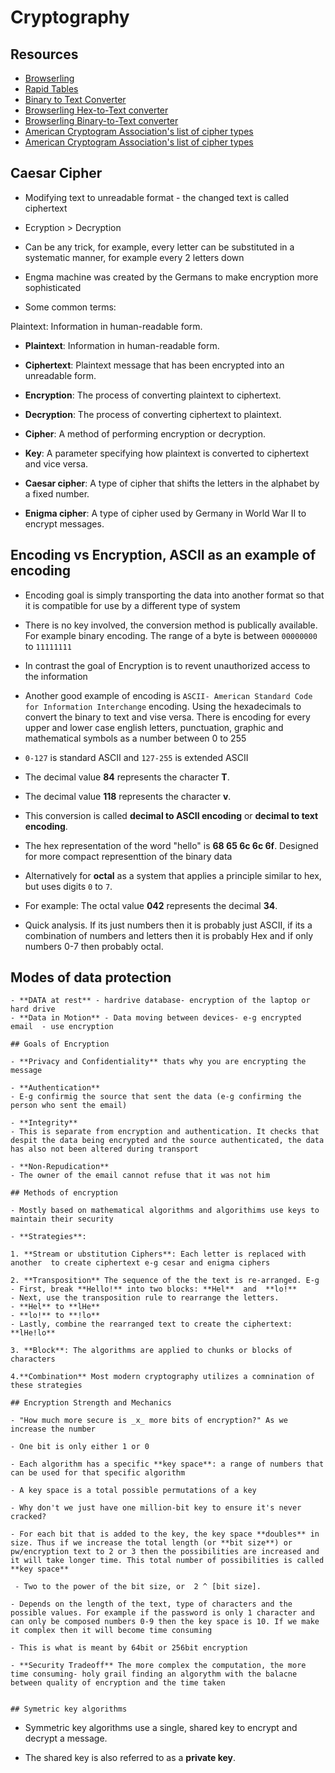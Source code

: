 # Cryptography


## Resources

  - [Browserling](https://www.browserling.com/)
  - [Rapid Tables](https://www.rapidtables.com/)
  - [Binary to Text Converter](https://www.browserling.com/tools/binary-to-text)
  - [Browserling Hex-to-Text converter](https://www.browserling.com/tools/hex-to-text)
  - [Browserling Binary-to-Text converter](https://www.browserling.com/tools/binary-to-text)
  - [American Cryptogram Association's list of cipher types](https://www.cryptogram.org/resource-area/cipher-types/)
  - [American Cryptogram Association's list of cipher types](https://www.cryptogram.org/resource-area/cipher-types/)
  



## Caesar Cipher

- Modifying text to unreadable format - the changed text is called ciphertext

- Ecryption > Decryption

- Can be any trick, for example, every letter can be substituted in a systematic manner, for example every 2 letters down 

- Engma machine was created by the Germans to make encryption more sophisticated

- Some common terms:

Plaintext: Information in human-readable form.

   - **Plaintext**: Information in human-readable form. 

   - **Ciphertext**: Plaintext message that has been encrypted into an unreadable form.

   - **Encryption**: The process of converting plaintext to ciphertext.

   - **Decryption**: The process of converting ciphertext to plaintext.

   - **Cipher**: A method of performing encryption or decryption.

   - **Key**: A parameter specifying how plaintext is converted to ciphertext and vice versa.

   - **Caesar cipher**: A type of cipher that shifts the letters in the alphabet by a fixed number.

   - **Enigma cipher**: A type of cipher used by Germany in World War II to encrypt messages.
   
   ## Encoding vs Encryption, ASCII as an example of encoding

   - Encoding goal is simply transporting the data into another format so that it is compatible for use by a different type of system

   - There is no key involved, the conversion method is publically available. For example binary encoding. The range of a byte is between `00000000` to `11111111`

   - In contrast the goal of Encryption is to revent unauthorized access to the information

   - Another good example of encoding is `ASCII- American Standard Code for Information Interchange` encoding. Using the hexadecimals to convert the binary to text and vise versa. There is encoding for every upper and lower case english letters, punctuation, graphic and mathematical symbols as a number between 0 to 255

   - `0-127` is standard ASCII and `127-255` is extended ASCII
   
   - The decimal value **84** represents the character **T**.
   
   - The decimal value **118** represents the character **v**.
   
   - This conversion is called **decimal to ASCII encoding** or **decimal to text encoding**.  
   
   - The hex representation of the word "hello" is **68 65 6c 6c 6f**. Designed for more compact representtion of the binary data
   
   - Alternatively for **octal** as a system that applies a principle similar to hex, but uses digits `0` to `7`. 
   
   - For example: The octal value **042** represents the decimal **34**.
   
   - Quick analysis. If its just numbers then it is probably just ASCII, if its a combination of numbers and letters then it is probably Hex and if only numbers 0-7 then probably octal.
   
   
   ## Modes of data protection 

    - **DATA at rest** - hardrive database- encryption of the laptop or hard drive
    - **Data in Motion** - Data moving between devices- e-g encrypted email  - use encryption

    ## Goals of Encryption

    - **Privacy and Confidentiality** thats why you are encrypting the message

    - **Authentication**
    - E-g confirmig the source that sent the data (e-g confirming the person who sent the email)
    
    - **Integrity**
    - This is separate from encryption and authentication. It checks that despit the data being encrypted and the source authenticated, the data has also not been altered during transport
    
    - **Non-Repudication**
    - The owner of the email cannot refuse that it was not him 

    ## Methods of encryption

    - Mostly based on mathematical algorithms and algorithims use keys to maintain their security

    - **Strategies**:
    
    1. **Stream or ubstitution Ciphers**: Each letter is replaced with another  to create ciphertext e-g cesar and enigma ciphers

    2. **Transposition** The sequence of the the text is re-arranged. E-g
    - First, break **Hello!** into two blocks: **Hel**  and  **lo!**
    - Next, use the transposition rule to rearrange the letters. 
    - **Hel** to **lHe**
    - **lo!** to **!lo**
    - Lastly, combine the rearranged text to create the ciphertext: **lHe!lo**

    3. **Block**: The algorithms are applied to chunks or blocks of characters

    4.**Combination** Most modern cryptography utilizes a comnination of these strategies

    ## Encryption Strength and Mechanics

    - "How much more secure is _x_ more bits of encryption?" As we increase the number 

    - One bit is only either 1 or 0 

    - Each algorithm has a specific **key space**: a range of numbers that can be used for that specific algorithm

    - A key space is a total possible permutations of a key

    - Why don't we just have one million-bit key to ensure it's never cracked?

    - For each bit that is added to the key, the key space **doubles** in size. Thus if we increase the total length (or **bit size**) or pw/encryption text to 2 or 3 then the possibilities are increased and it will take longer time. This total number of possibilities is called **key space**

     - Two to the power of the bit size, or  2 ^ [bit size].

    - Depends on the length of the text, type of characters and the possible values. For example if the password is only 1 character and can only be composed numbers 0-9 then the key space is 10. If we make it complex then it will become time consuming 

    - This is what is meant by 64bit or 256bit encryption

    - **Security Tradeoff** The more complex the computation, the more time consuming- holy grail finding an algorythm with the balacne between quality of encryption and the time taken


    ## Symetric key algorithms
 
  - Symmetric key algorithms use a single, shared key to encrypt and decrypt a message.
  
  - The shared key is also referred to as a **private key**. 